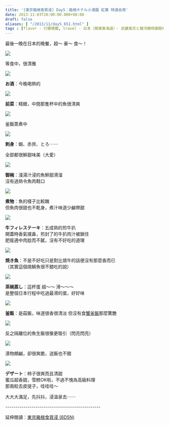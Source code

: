 ```yaml
---
title: '[東京箱根食買浸] Day5：箱根ホテル小涌園 紅葉 特選会席'
date: 2013-11-03T20:00:00.000+08:00
draft: false
aliases: [ "/2013/11/day5_651.html" ]
tags : [flavor - 行膳積腹, travel - 日本（関東東海道）・ 武藏東京と駿河静岡御殿場と相模神奈川箱根]
---
```


最後一晚在日本的晚餐，超～ 豪～ 食～！  

![](/images/tokyo5d1.jpg)

等食中，很清雅

![](/images/tokyo5d2.jpg)

**お酒**：今晚喝熱的

![](/images/tokyo5d.jpg)

**前菜**：精緻，中間那隻杯中的魚很清爽

![](/images/tokyo5d3.jpg)

釜飯蒸煮中

![](/images/tokyo5d4.jpg)

**刺身**：蝦、赤貝、とろ⋯⋯

全部都很鮮甜味美（大愛）

![](/images/tokyo5d5.jpg)

**御椀**：淺湯汁浸的魚鮮甜滑溜  
沒有過熟令魚肉鞋口

![](/images/tokyo5d6.jpg)

**煮物**：魚的樣子比較醜  
但魚肉很甜也不乾身，煮汁味道少鹹帶甜

![](/images/tokyo5d7.jpg)

**牛フィレステーキ**：五成熟的煎牛扒  
開蓋時香氣撲鼻，煎封了的牛扒肉汁被鎖住  
肥瘦適中肉腍而不膩，沒有不好吃的道理

![](/images/tokyo5d8.jpg)

**焼き魚**：不是不好吃只是對比燒牛的話便沒有那麼香而已  
（其實這個燒鯖魚很不錯吃的說）

![](/images/tokyo5d9.jpg)

**茶碗蒸し**：這杯蛋 超～～ 滑～～～  
是整個日本行程中吃過最滑的蛋，好好味

![](/images/tokyo5d10.jpg)

**釜飯**：是菇飯，味道很香很清淡 
但沒有食[蟹釜飯](https://hidie.net/tokyo1b/l)那麼驚艷

![](/images/tokyo5d11.jpg)

反之隔離位的魚生飯很像更吸引（閃亮閃亮）

![](/images/tokyo5d12.jpg)

漬物頗鹹，卻很爽脆，送飯也不錯

![](/images/tokyo5d13.jpg)

**デザート**：柿子很爽而且清甜  
蜜瓜超香甜，雪糕OK啦，不過不愧為高級料理  
那兩粒去皮提子，哇哇哇～

  

  

大大大滿足，先抖抖，浸溫泉去⋯⋯  
  
\-----------------------------------------------  
  
延伸閱讀：[東京箱根食買浸 (6D5N)](https://hidie.net/tokyo6d5n/)
